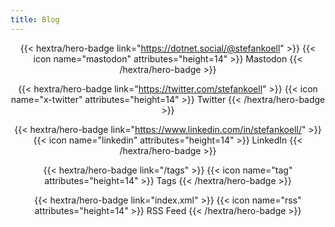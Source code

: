 ```yaml
---
title: Blog
---
```


<div style="text-align: center; margin-top: 1em;">

{{< hextra/hero-badge link="https://dotnet.social/@stefankoell" >}}
  {{< icon name="mastodon" attributes="height=14" >}}
  <span>Mastodon</span>
{{< /hextra/hero-badge >}}

{{< hextra/hero-badge link="https://twitter.com/stefankoell" >}}
  {{< icon name="x-twitter" attributes="height=14" >}}
  <span>Twitter</span>
{{< /hextra/hero-badge >}}

{{< hextra/hero-badge link="https://www.linkedin.com/in/stefankoell/" >}}
  {{< icon name="linkedin" attributes="height=14" >}}
  <span>LinkedIn</span>
{{< /hextra/hero-badge >}}

</div>

<div style="text-align: center; margin-top: 1em;">

{{< hextra/hero-badge link="/tags" >}}
  {{< icon name="tag" attributes="height=14" >}}
  <span>Tags</span>
{{< /hextra/hero-badge >}}

{{< hextra/hero-badge link="index.xml" >}}
  {{< icon name="rss" attributes="height=14" >}}
  <span>RSS Feed</span>
{{< /hextra/hero-badge >}}


</div>
